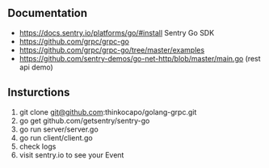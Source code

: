 ## Documentation
- https://docs.sentry.io/platforms/go/#install Sentry Go SDK
- https://github.com/grpc/grpc-go
- https://github.com/grpc/grpc-go/tree/master/examples  
- https://github.com/sentry-demos/go-net-http/blob/master/main.go (rest api demo)

## Insturctions
1. git clone git@github.com:thinkocapo/golang-grpc.git
2. go get github.com/getsentry/sentry-go  
3. go run server/server.go
4. go run client/client.go
5. check logs
6. visit sentry.io to see your Event